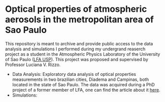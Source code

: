 # Optical properties of atmospheric aerosols in the metropolitan area of Sao Paulo

 This repository is meant to archive and provide public access to the data analysis and simulations I performed during my undergrand reaserch project as a student in the Atmospheric Physics Laboratory of the University of Sao Paulo (<a href="https://lfa.if.usp.br/home">LFA USP</a>). This project was proposed and supervised by Professor Luciana V. Rizzo.

- Data Analysis: Exploratory data analysis of optical properties measurements in two brazilian cities, Diadema and Campinas, both located in the state of Sao Paulo. The data was acquired during a PhD project of a former member of LFA, one can find the article about it <a href="https://doi.org/10.5194/acp-21-8761-2021">here</a>.
- Simulations: 
